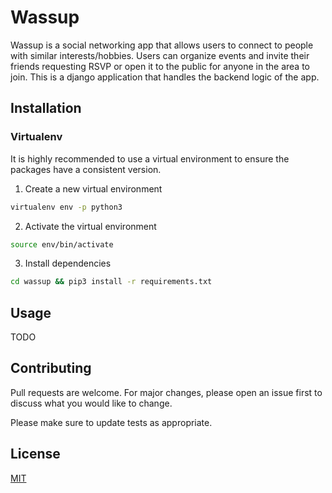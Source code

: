 # Wassup

Wassup is a social networking app that allows users to connect to people with similar interests/hobbies. Users can organize events and invite their friends requesting RSVP or open it to the public for anyone in the area to join. This is a django application that handles the backend logic of the app. 

## Installation

### Virtualenv

It is highly recommended to use a virtual environment to ensure the packages have a consistent version. 


1. Create a new virtual environment
```bash
virtualenv env -p python3 
```

2. Activate the virtual environment
```bash
source env/bin/activate
```

3. Install dependencies
```bash
cd wassup && pip3 install -r requirements.txt
```

## Usage

TODO

## Contributing
Pull requests are welcome. For major changes, please open an issue first to discuss what you would like to change.

Please make sure to update tests as appropriate.

## License
[MIT](https://choosealicense.com/licenses/mit/)
